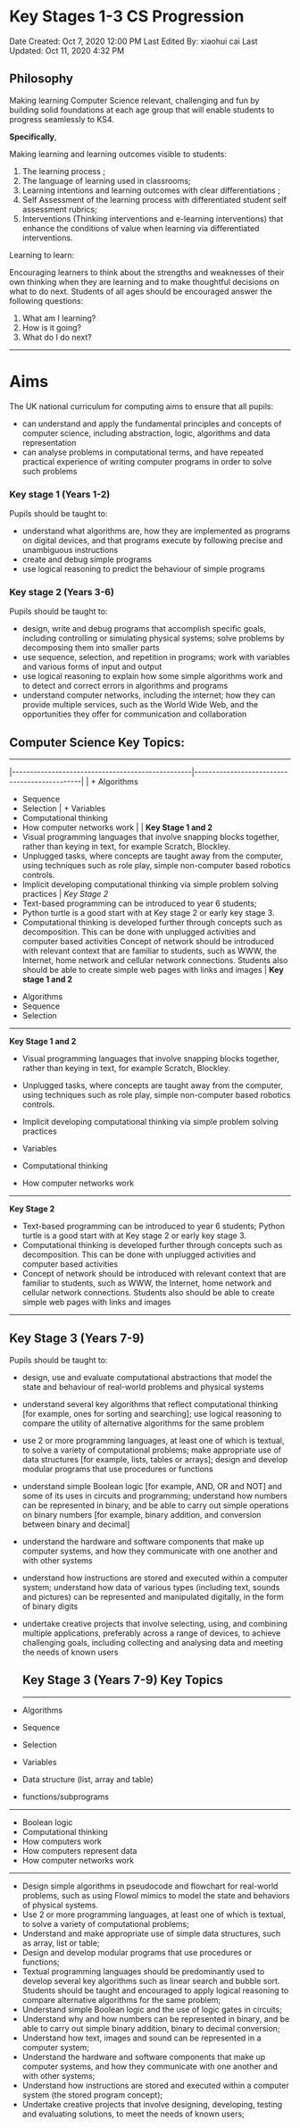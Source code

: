 # Key Stages 1-3 CS Progression

Date Created: Oct 7, 2020 12:00 PM
Last Edited By: xiaohui cai
Last Updated: Oct 11, 2020 4:32 PM

## Philosophy

Making learning Computer Science relevant, challenging and fun by building solid foundations at each age group that will enable students to progress seamlessly to KS4. 

**Specifically**,

Making learning and learning outcomes visible to students:

1. The learning process ;
2. The language of learning used in classrooms;
3. Learning intentions and learning outcomes with clear differentiations ;
4. Self Assessment of the learning process with differentiated student self assessment rubrics;
5. Interventions (Thinking interventions and e-learning interventions) that enhance the conditions of value when learning via differentiated interventions.

Learning to learn:

Encouraging learners to think about the strengths and weaknesses of their own thinking when they are learning and to make thoughtful decisions on what to do next. Students of all ages should be encouraged answer the following questions:

1. What am I learning?
2. How is it going?
3. What do I do next?

---

# **Aims**

The UK national curriculum for computing aims to ensure that all pupils:

- can understand and apply the fundamental principles and concepts of computer science, including abstraction, logic, algorithms and data representation
- can analyse problems in computational terms, and have repeated practical experience of writing computer programs in order to solve such problems

### **Key stage 1 (Years 1-2)**

Pupils should be taught to:

- understand what algorithms are, how they are implemented as programs on digital devices, and that programs execute by following precise and unambiguous instructions
- create and debug simple programs
- use logical reasoning to predict the behaviour of simple programs

### **Key stage 2 (Years 3-6)**

Pupils should be taught to:

- design, write and debug programs that accomplish specific goals, including controlling or simulating physical systems; solve problems by decomposing them into smaller parts
- use sequence, selection, and repetition in programs; work with variables and various forms of input and output
- use logical reasoning to explain how some simple algorithms work and to detect and correct errors in algorithms and programs
- understand computer networks, including the internet; how they can provide multiple services, such as the World Wide Web, and the opportunities they offer for communication and collaboration

## **Computer Science Key Topics:**

---

|--------------------------------------------------|----------------------------------------------|
| + Algorithms   
+ Sequence   
+ Selection                                                                                                                                                                                                                                                                                                                                                            | + Variables   
+ Computational thinking   
+ How computer networks work                                                                                                                                                                                                                                                                                                                                                                                                                                                                                                               |
| **Key Stage 1 and 2**
+ Visual programming languages that involve snapping blocks together, rather than keying in text, for example Scratch, Blockley.   
+ Unplugged tasks, where concepts are taught away from the computer, using techniques such as role play, simple non-computer based robotics controls.  
+ Implicit developing computational thinking via simple problem solving practices | *Key Stage 2*  
+ Text-based programming can be introduced to year 6 students;
+ Python turtle is  a good start with at Key stage 2 or early key stage 3.  
+ Computational thinking is  developed further through concepts such as decomposition. This can be done with unplugged activities and computer based activities   Concept of network should be introduced with relevant context that are familiar to students, such as WWW, the Internet, home network and cellular network connections.  Students also should be able to create simple web pages with links and images |
**Key stage 1 and 2**

- Algorithms
- Sequence
- Selection

---

**Key Stage 1 and 2**

- Visual programming languages that involve snapping blocks together, rather than keying in text, for example Scratch, Blockley.
- Unplugged tasks, where concepts are taught away from the computer, using techniques such as role play, simple non-computer based robotics controls.
- Implicit developing computational thinking via simple problem solving practices

- Variables
- Computational thinking
- How computer networks work

---

**Key Stage 2**

- Text-based programming can be introduced to year 6 students; Python turtle is  a good start with at Key stage 2 or early key stage 3.
- Computational thinking is  developed further through concepts such as decomposition. This can be done with unplugged activities and computer based activities
- Concept of network should be introduced with relevant context that are familiar to students, such as WWW, the Internet, home network and cellular network connections.  Students also should be able to create simple web pages with links and images

---

## Key Stage 3 (Years 7-9)

Pupils should be taught to:

- design, use and evaluate computational abstractions that model the state and behaviour of real-world problems and physical systems
- understand several key algorithms that reflect computational thinking [for example, ones for sorting and searching]; use logical reasoning to compare the utility of alternative algorithms for the same problem
- use 2 or more programming languages, at least one of which is textual, to solve a variety of computational problems; make appropriate use of data structures [for example, lists, tables or arrays]; design and develop modular programs that use procedures or functions
- understand simple Boolean logic [for example, AND, OR and NOT] and some of its uses in circuits and programming; understand how numbers can be represented in binary, and be able to carry out simple operations on binary numbers [for example, binary addition, and conversion between binary and decimal]
- understand the hardware and software components that make up computer systems, and how they communicate with one another and with other systems
- understand how instructions are stored and executed within a computer system; understand how data of various types (including text, sounds and pictures) can be represented and manipulated digitally, in the form of binary digits
- undertake creative projects that involve selecting, using, and combining multiple applications, preferably across a range of devices, to achieve challenging goals, including collecting and analysing data and meeting the needs of known users

    ## Key Stage 3 (Years 7-9) Key Topics

    ---

- Algorithms
- Sequence
- Selection
- Variables
- Data structure (list, array and table)
- functions/subprograms

---

- Boolean logic
- Computational thinking
- How computers work
- How computers represent data
- How computer networks work

---

- Design simple algorithms in pseudocode and flowchart for real-world problems, such as using Flowol mimics to model the state and behaviors of physical systems.
- Use 2 or more programming languages, at least one of which is textual, to solve a variety of computational problems;
- Understand and make appropriate use of simple data structures, such as array, list or table;
- Design and develop modular programs that use procedures or functions;
- Textual programming languages should be predominantly used to develop several key algorithms such as linear search and bubble sort.  Students should be taught and encouraged to apply logical reasoning to compare alternative algorithms for the same problem;
- Understand simple Boolean logic and the use of logic gates  in circuits;
- Understand why and how numbers can be represented in binary, and be able to carry out simple binary addition, binary to decimal conversion;
- Understand how text, images and sound can be represented in a computer system;
- Understand the hardware and software components that make up computer systems, and how they communicate with one another and with other systems;
- Understand how instructions are stored and executed within a computer system (the stored program concept);
- Undertake creative projects that involve designing, developing,  testing and evaluating solutions, to meet the needs of known users;
